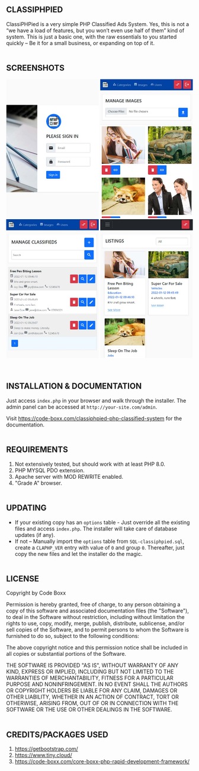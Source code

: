 ## CLASSIPHPIED
ClassiPHPied is a very simple PHP Classified Ads System. Yes, this is not a “we have a load of features, but you won’t even use half of them” kind of system. This is just a basic one, with the raw essentials to you started quickly – Be it for a small business, or expanding on top of it.
<br><br>


## SCREENSHOTS
<p float="left">
  <img width="250" style="inline-block" src="https://github.com/code-boxx/ClassiPHPied/blob/main/assets/ss-classiphpied-1.jpg">
  <img width="250" style="inline-block" src="https://github.com/code-boxx/ClassiPHPied/blob/main/assets/ss-classiphpied-2.jpg">
  <img width="250" style="inline-block" src="https://github.com/code-boxx/ClassiPHPied/blob/main/assets/ss-classiphpied-3.jpg">
  <img width="250" style="inline-block" src="https://github.com/code-boxx/ClassiPHPied/blob/main/assets/ss-classiphpied-4.jpg">
</p><br>


## INSTALLATION & DOCUMENTATION
Just access `index.php` in your browser and walk through the installer. The admin panel can be accessed at `http://your-site.com/admin`.

Visit https://code-boxx.com/classiphpied-php-classified-system for the documentation.
<br><br>


## REQUIREMENTS
1) Not extensively tested, but should work with at least PHP 8.0.
2) PHP MYSQL PDO extension.
3) Apache server with MOD REWRITE enabled.
4) "Grade A" browser.
<br><br>


## UPDATING
* If your existing copy has an `options` table - Just override all the existing files and access `index.php`. The installer will take care of database updates (if any).
* If not – Manually import the `options` table from `SQL-classiphpied.sql`, create a `CLAPHP_VER` entry with value of `0` and group `0`. Thereafter, just copy the new files and let the installer do the magic.
<br><br>


## LICENSE
Copyright by Code Boxx

Permission is hereby granted, free of charge, to any person obtaining a copy
of this software and associated documentation files (the "Software"), to deal
in the Software without restriction, including without limitation the rights
to use, copy, modify, merge, publish, distribute, sublicense, and/or sell
copies of the Software, and to permit persons to whom the Software is
furnished to do so, subject to the following conditions:

The above copyright notice and this permission notice shall be included in all
copies or substantial portions of the Software.

THE SOFTWARE IS PROVIDED "AS IS", WITHOUT WARRANTY OF ANY KIND, EXPRESS OR
IMPLIED, INCLUDING BUT NOT LIMITED TO THE WARRANTIES OF MERCHANTABILITY,
FITNESS FOR A PARTICULAR PURPOSE AND NONINFRINGEMENT. IN NO EVENT SHALL THE
AUTHORS OR COPYRIGHT HOLDERS BE LIABLE FOR ANY CLAIM, DAMAGES OR OTHER
LIABILITY, WHETHER IN AN ACTION OF CONTRACT, TORT OR OTHERWISE, ARISING FROM,
OUT OF OR IN CONNECTION WITH THE SOFTWARE OR THE USE OR OTHER DEALINGS IN THE
SOFTWARE.
<br><br>


## CREDITS/PACKAGES USED
1) https://getbootstrap.com/
2) https://www.tiny.cloud/
3) https://code-boxx.com/core-boxx-php-rapid-development-framework/
